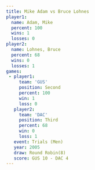 ```yaml
---
title: Mike Adam vs Bruce Lohnes
player1:             
  name: Adam, Mike   
  percent: 100       
  wins: 1            
  losses: 0          
player2:             
  name: Lohnes, Bruce
  percent: 68        
  wins: 0            
  losses: 1          
games:
 - player1:          
     team: 'GUS'     
     position: Second
     percent: 100    
     win: 1          
     loss: 0         
   player2:         
     team: 'DAC'    
     position: Third
     percent: 68    
     win: 0         
     loss: 1        
   event: Trials (Men)  
   year: 2005           
   draw: Round Robin(8) 
   score: GUS 10 - DAC 4
---
```

